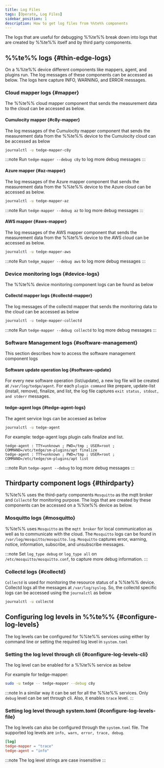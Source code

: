 ```yaml
---
title: Log Files
tags: [Operate, Log Files]
sidebar_position: 1
description: How to get log files from %%te%% components
---
```


The logs that are useful for debugging %%te%% break down into logs that are created by %%te%% itself and by third party components.

## %%te%% logs {#thin-edge-logs}
On a %%te%% device different components like mappers, agent, and plugins run. The log messages of these components can be accessed as below.
The logs here capture INFO, WARNING, and ERROR messages.

### Cloud mapper logs {#mapper}
The %%te%% cloud mapper component that sends the measurement data to the cloud can be accessed as below.

#### Cumulocity mapper {#c8y-mapper}
The log messages of the Cumulocity mapper component that sends the measurement data from the %%te%% device to the Cumulocity
cloud can be accessed as below

```sh
journalctl -u tedge-mapper-c8y
```

:::note
Run `tedge-mapper --debug c8y` to log more debug messages
:::

#### Azure mapper {#az-mapper}
The log messages of the Azure mapper component that sends the measurement data from the %%te%% device to the Azure
cloud can be accessed as below.

```sh
journalctl -u tedge-mapper-az
```

:::note
Run `tedge-mapper --debug az` to log more debug messages
:::

#### AWS mapper {#aws-mapper}
The log messages of the AWS mapper component that sends the measurement data from the %%te%% device to the AWS
cloud can be accessed as below.

```sh
journalctl -u tedge-mapper-aws
```

:::note
Run `tedge_mapper --debug aws` to log more debug messages
:::

### Device monitoring logs {#device-logs}
The %%te%% device monitoring component logs can be found as below

#### Collectd mapper logs {#collectd-mapper}
The log messages of the collectd mapper that sends the monitoring data to the cloud can be accessed as below

```sh
journalctl -u tedge-mapper-collectd
```

:::note
Run `tedge-mapper --debug collectd` to log more debug messages
:::

### Software Management logs {#software-management}
This section describes how to access the software management component logs

#### Software update operation log {#software-update}
For every new software operation (list/update), a new log file will be created at `/var/log/tedge/agent`.
For each `plugin command` like prepare, update-list (install, remove), finalize, and list,
the log file captures `exit status, stdout, and stderr` messages.

#### tedge-agent logs {#tedge-agent-logs}
The agent service logs can be accessed as below

```sh
journalctl -u tedge-agent
```

For example: tedge-agent logs plugin calls finalize and list.

```log title="Logs"
tedge-agent : TTY=unknown ; PWD=/tmp ; USER=root ; COMMAND=/etc/tedge/sm-plugins/apt finalize
tedge-agent : TTY=unknown ; PWD=/tmp ; USER=root ; COMMAND=/etc/tedge/sm-plugins/apt list
```

:::note
Run `tedge-agent --debug` to log more debug messages
:::

## Thirdparty component logs {#thirdparty}
%%te%% uses the third-party components `Mosquitto` as the mqtt broker and `Collectd` for monitoring purpose.
The logs that are created by these components can be accessed on a %%te%% device as below.

### Mosquitto logs {#mosquitto}
%%te%% uses `Mosquitto` as the `mqtt broker` for local communication as well as to communicate with the cloud.
The `Mosquitto` logs can be found in `/var/log/mosquitto/mosquitto.log`.
`Mosquitto` captures error, warning, notice, information, subscribe, and unsubscribe messages.

:::note
Set `log_type debug` or `log_type all` on `/etc/mosquitto/mosquitto.conf`, to capture more debug information.
:::

### Collectd logs {#collectd}
`Collectd` is used for monitoring the resource status of a %%te%% device.
Collectd logs all the messages at `/var/log/syslog`.
So, the collectd specific logs can be accessed using the `journalctl` as below

```sh
journalctl -u collectd
```

## Configuring log levels in %%te%% {#configure-log-levels}

The log levels can be configured for %%te%% services using either by command line or setting the required log
level in `system.toml`

### Setting the log level through cli {#configure-log-levels-cli}

The log level can be enabled for a %%te%% service as below

For example for tedge-mapper:

```sh
sudo -u tedge -- tedge-mapper --debug c8y
```

:::note
In a similar way it can be set for all the %%te%% services.
Only `debug` level can be set through cli. Also, it enables `trace` level.
:::

### Setting log level through system.toml {#configure-log-levels-file}
The log levels can also be configured through the `system.toml` file.
The supported log levels are `info, warn, error, trace, debug`.

```toml title="file: /etc/tedge/system.toml"
[log]
tedge-mapper = "trace"
tedge-agent = "info"
```

:::note
The log level strings are case insensitive
:::
